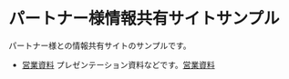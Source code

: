 # パートナー様情報共有サイトサンプル
パートナー様との情報共有サイトのサンプルです。

- [営業資料](./sales_material/README.md)
プレゼンテーション資料などです。[営業資料](/sales_material/README.md)
